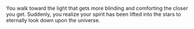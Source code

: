 You walk toward the light that gets more blinding and comforting
the closer you get.  Suddenly, you realize your spirit has been
lifted into the stars to eternally look down upon the universe.